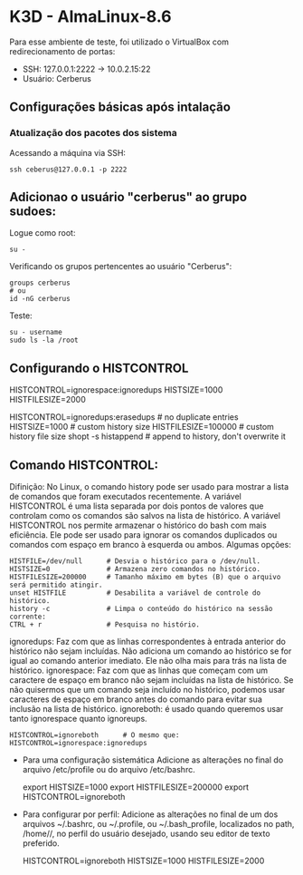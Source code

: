 # K3D - AlmaLinux-8.6
Para esse ambiente de teste, foi utilizado o VirtualBox com redirecionamento de portas:
* SSH: 127.0.0.1:2222 -> 10.0.2.15:22
* Usuário: Cerberus

## Configurações básicas após intalação
### Atualização dos pacotes dos sistema
Acessando a máquina via SSH:

    ssh ceberus@127.0.0.1 -p 2222
    
## Adicionao o usuário "cerberus" ao grupo sudoes:
Logue como root:

    su - 

Verificando os grupos pertencentes ao usuário "Cerberus":
    
    groups cerberus
    # ou
    id -nG cerberus

Teste:

    su - username
    sudo ls -la /root
    
## Configurando o HISTCONTROL
HISTCONTROL=ignorespace:ignoredups
HISTSIZE=1000  
HISTFILESIZE=2000 

HISTCONTROL=ignoredups:erasedups  # no duplicate entries
HISTSIZE=1000                     # custom history size
HISTFILESIZE=100000                 # custom history file size
shopt -s histappend                      # append to history, don't overwrite it




## Comando HISTCONTROL:
Difinição: No Linux, o comando history pode ser usado para mostrar a lista de comandos que foram executados recentemente. A variável HISTCONTROL é uma lista separada por dois pontos de valores que controlam como os comandos são salvos na lista de histórico. A variável HISTCONTROL nos permite armazenar o histórico do bash com mais eficiência. Ele pode ser usado para ignorar os comandos duplicados ou comandos com espaço em branco à esquerda ou ambos.
Algumas opções:

    HISTFILE=/dev/null      # Desvia o histórico para o /dev/null.
    HISTSIZE=0              # Armazena zero comandos no histórico.
    HISTFILESIZE=200000     # Tamanho máximo em bytes (B) que o arquivo será permitido atingir.
    unset HISTFILE          # Desabilita a variável de controle do histórico.
    history -c              # Limpa o conteúdo do histórico na sessão corrente:
    CTRL + r                # Pesquisa no histório.

ignoredups: Faz com que as linhas correspondentes à entrada anterior do histórico não sejam incluídas. Não adiciona um comando ao histórico se for igual ao comando anterior imediato. Ele não olha mais para trás na lista de histórico.
ignorespace: Faz com que as linhas que começam com um caractere de espaço em branco não sejam incluídas na lista de histórico. Se não quisermos que um comando seja incluído no histórico, podemos usar caracteres de espaço em branco antes do comando para evitar sua inclusão na lista de histórico.
ignoreboth: é usado quando queremos usar tanto ignorespace quanto ignoreups.

    HISTCONTROL=ignoreboth      # O mesmo que: HISTCONTROL=ignorespace:ignoredups


* Para uma configuração sistemática
Adicione as alterações no final do arquivo /etc/profile ou do arquivo /etc/bashrc.

    export HISTSIZE=1000
    export HISTFILESIZE=200000
    export HISTCONTROL=ignoreboth

* Para configurar por perfil:
Adicione as alterações no final de um dos arquivos ~/.bashrc, ou ~/.profile, ou ~/.bash_profile, localizados no path, /home/<user>/<filename>, no perfil do usuário desejado, usando seu editor de texto preferido.

    HISTCONTROL=ignoreboth
    HISTSIZE=1000
    HISTFILESIZE=2000 
  
    
   
    
